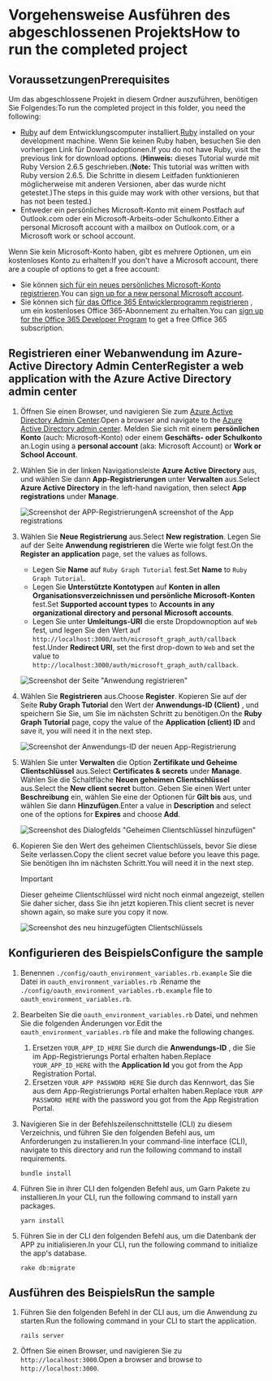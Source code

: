 # <a name="how-to-run-the-completed-project"></a><span data-ttu-id="26f7a-101">Vorgehensweise Ausführen des abgeschlossenen Projekts</span><span class="sxs-lookup"><span data-stu-id="26f7a-101">How to run the completed project</span></span>

## <a name="prerequisites"></a><span data-ttu-id="26f7a-102">Voraussetzungen</span><span class="sxs-lookup"><span data-stu-id="26f7a-102">Prerequisites</span></span>

<span data-ttu-id="26f7a-103">Um das abgeschlossene Projekt in diesem Ordner auszuführen, benötigen Sie Folgendes:</span><span class="sxs-lookup"><span data-stu-id="26f7a-103">To run the completed project in this folder, you need the following:</span></span>

- <span data-ttu-id="26f7a-104">[Ruby](https://www.ruby-lang.org/en/downloads/) auf dem Entwicklungscomputer installiert.</span><span class="sxs-lookup"><span data-stu-id="26f7a-104">[Ruby](https://www.ruby-lang.org/en/downloads/) installed on your development machine.</span></span> <span data-ttu-id="26f7a-105">Wenn Sie keinen Ruby haben, besuchen Sie den vorherigen Link für Downloadoptionen.</span><span class="sxs-lookup"><span data-stu-id="26f7a-105">If you do not have Ruby, visit the previous link for download options.</span></span> <span data-ttu-id="26f7a-106">(**Hinweis:** dieses Tutorial wurde mit Ruby Version 2.6.5 geschrieben.</span><span class="sxs-lookup"><span data-stu-id="26f7a-106">(**Note:** This tutorial was written with Ruby version 2.6.5.</span></span> <span data-ttu-id="26f7a-107">Die Schritte in diesem Leitfaden funktionieren möglicherweise mit anderen Versionen, aber das wurde nicht getestet.)</span><span class="sxs-lookup"><span data-stu-id="26f7a-107">The steps in this guide may work with other versions, but that has not been tested.)</span></span>
- <span data-ttu-id="26f7a-108">Entweder ein persönliches Microsoft-Konto mit einem Postfach auf Outlook.com oder ein Microsoft-Arbeits-oder Schulkonto.</span><span class="sxs-lookup"><span data-stu-id="26f7a-108">Either a personal Microsoft account with a mailbox on Outlook.com, or a Microsoft work or school account.</span></span>

<span data-ttu-id="26f7a-109">Wenn Sie kein Microsoft-Konto haben, gibt es mehrere Optionen, um ein kostenloses Konto zu erhalten:</span><span class="sxs-lookup"><span data-stu-id="26f7a-109">If you don't have a Microsoft account, there are a couple of options to get a free account:</span></span>

- <span data-ttu-id="26f7a-110">Sie können [sich für ein neues persönliches Microsoft-Konto registrieren](https://signup.live.com/signup?wa=wsignin1.0&rpsnv=12&ct=1454618383&rver=6.4.6456.0&wp=MBI_SSL_SHARED&wreply=https://mail.live.com/default.aspx&id=64855&cbcxt=mai&bk=1454618383&uiflavor=web&uaid=b213a65b4fdc484382b6622b3ecaa547&mkt=E-US&lc=1033&lic=1).</span><span class="sxs-lookup"><span data-stu-id="26f7a-110">You can [sign up for a new personal Microsoft account](https://signup.live.com/signup?wa=wsignin1.0&rpsnv=12&ct=1454618383&rver=6.4.6456.0&wp=MBI_SSL_SHARED&wreply=https://mail.live.com/default.aspx&id=64855&cbcxt=mai&bk=1454618383&uiflavor=web&uaid=b213a65b4fdc484382b6622b3ecaa547&mkt=E-US&lc=1033&lic=1).</span></span>
- <span data-ttu-id="26f7a-111">Sie können sich [für das Office 365 Entwicklerprogramm registrieren](https://developer.microsoft.com/office/dev-program) , um ein kostenloses Office 365-Abonnement zu erhalten.</span><span class="sxs-lookup"><span data-stu-id="26f7a-111">You can [sign up for the Office 365 Developer Program](https://developer.microsoft.com/office/dev-program) to get a free Office 365 subscription.</span></span>

## <a name="register-a-web-application-with-the-azure-active-directory-admin-center"></a><span data-ttu-id="26f7a-112">Registrieren einer Webanwendung im Azure-Active Directory Admin Center</span><span class="sxs-lookup"><span data-stu-id="26f7a-112">Register a web application with the Azure Active Directory admin center</span></span>

1. <span data-ttu-id="26f7a-113">Öffnen Sie einen Browser, und navigieren Sie zum [Azure Active Directory Admin Center](https://aad.portal.azure.com).</span><span class="sxs-lookup"><span data-stu-id="26f7a-113">Open a browser and navigate to the [Azure Active Directory admin center](https://aad.portal.azure.com).</span></span> <span data-ttu-id="26f7a-114">Melden Sie sich mit einem **persönlichen Konto** (auch: Microsoft-Konto) oder einem **Geschäfts- oder Schulkonto** an.</span><span class="sxs-lookup"><span data-stu-id="26f7a-114">Login using a **personal account** (aka: Microsoft Account) or **Work or School Account**.</span></span>

1. <span data-ttu-id="26f7a-115">Wählen Sie in der linken Navigationsleiste **Azure Active Directory** aus, und wählen Sie dann **App-Registrierungen** unter **Verwalten** aus.</span><span class="sxs-lookup"><span data-stu-id="26f7a-115">Select **Azure Active Directory** in the left-hand navigation, then select **App registrations** under **Manage**.</span></span>

    ![<span data-ttu-id="26f7a-116">Screenshot der APP-Registrierungen</span><span class="sxs-lookup"><span data-stu-id="26f7a-116">A screenshot of the App registrations</span></span> ](/tutorial/images/aad-portal-app-registrations.png)

1. <span data-ttu-id="26f7a-117">Wählen Sie **Neue Registrierung** aus.</span><span class="sxs-lookup"><span data-stu-id="26f7a-117">Select **New registration**.</span></span> <span data-ttu-id="26f7a-118">Legen Sie auf der Seite **Anwendung registrieren** die Werte wie folgt fest.</span><span class="sxs-lookup"><span data-stu-id="26f7a-118">On the **Register an application** page, set the values as follows.</span></span>

    - <span data-ttu-id="26f7a-119">Legen Sie **Name** auf `Ruby Graph Tutorial` fest.</span><span class="sxs-lookup"><span data-stu-id="26f7a-119">Set **Name** to `Ruby Graph Tutorial`.</span></span>
    - <span data-ttu-id="26f7a-120">Legen Sie **Unterstützte Kontotypen** auf **Konten in allen Organisationsverzeichnissen und persönliche Microsoft-Konten** fest.</span><span class="sxs-lookup"><span data-stu-id="26f7a-120">Set **Supported account types** to **Accounts in any organizational directory and personal Microsoft accounts**.</span></span>
    - <span data-ttu-id="26f7a-121">Legen Sie unter **Umleitungs-URI** die erste Dropdownoption auf `Web` fest, und legen Sie den Wert auf `http://localhost:3000/auth/microsoft_graph_auth/callback` fest.</span><span class="sxs-lookup"><span data-stu-id="26f7a-121">Under **Redirect URI**, set the first drop-down to `Web` and set the value to `http://localhost:3000/auth/microsoft_graph_auth/callback`.</span></span>

    ![Screenshot der Seite "Anwendung registrieren"](/tutorial/images/aad-register-an-app.png)

1. <span data-ttu-id="26f7a-123">Wählen Sie **Registrieren** aus.</span><span class="sxs-lookup"><span data-stu-id="26f7a-123">Choose **Register**.</span></span> <span data-ttu-id="26f7a-124">Kopieren Sie auf der Seite **Ruby Graph Tutorial** den Wert der **Anwendungs-ID (Client)** , und speichern Sie Sie, um Sie im nächsten Schritt zu benötigen.</span><span class="sxs-lookup"><span data-stu-id="26f7a-124">On the **Ruby Graph Tutorial** page, copy the value of the **Application (client) ID** and save it, you will need it in the next step.</span></span>

    ![Screenshot der Anwendungs-ID der neuen App-Registrierung](/tutorial/images/aad-application-id.png)

1. <span data-ttu-id="26f7a-126">Wählen Sie unter **Verwalten** die Option **Zertifikate und Geheime Clientschlüssel** aus.</span><span class="sxs-lookup"><span data-stu-id="26f7a-126">Select **Certificates & secrets** under **Manage**.</span></span> <span data-ttu-id="26f7a-127">Wählen Sie die Schaltfläche **Neuen geheimen Clientschlüssel** aus.</span><span class="sxs-lookup"><span data-stu-id="26f7a-127">Select the **New client secret** button.</span></span> <span data-ttu-id="26f7a-128">Geben Sie einen Wert unter **Beschreibung** ein, wählen Sie eine der Optionen für **Gilt bis** aus, und wählen Sie dann **Hinzufügen**.</span><span class="sxs-lookup"><span data-stu-id="26f7a-128">Enter a value in **Description** and select one of the options for **Expires** and choose **Add**.</span></span>

    ![Screenshot des Dialogfelds "Geheimen Clientschlüssel hinzufügen"](/tutorial/images/aad-new-client-secret.png)

1. <span data-ttu-id="26f7a-130">Kopieren Sie den Wert des geheimen Clientschlüssels, bevor Sie diese Seite verlassen.</span><span class="sxs-lookup"><span data-stu-id="26f7a-130">Copy the client secret value before you leave this page.</span></span> <span data-ttu-id="26f7a-131">Sie benötigen ihn im nächsten Schritt.</span><span class="sxs-lookup"><span data-stu-id="26f7a-131">You will need it in the next step.</span></span>

    > [!IMPORTANT]
    > <span data-ttu-id="26f7a-132">Dieser geheime Clientschlüssel wird nicht noch einmal angezeigt, stellen Sie daher sicher, dass Sie ihn jetzt kopieren.</span><span class="sxs-lookup"><span data-stu-id="26f7a-132">This client secret is never shown again, so make sure you copy it now.</span></span>

    ![Screenshot des neu hinzugefügten Clientschlüssels](/tutorial/images/aad-copy-client-secret.png)

## <a name="configure-the-sample"></a><span data-ttu-id="26f7a-134">Konfigurieren des Beispiels</span><span class="sxs-lookup"><span data-stu-id="26f7a-134">Configure the sample</span></span>

1. <span data-ttu-id="26f7a-135">Benennen `./config/oauth_environment_variables.rb.example` Sie die Datei in `oauth_environment_variables.rb` .</span><span class="sxs-lookup"><span data-stu-id="26f7a-135">Rename the `./config/oauth_environment_variables.rb.example` file to `oauth_environment_variables.rb`.</span></span>
1. <span data-ttu-id="26f7a-136">Bearbeiten Sie die `oauth_environment_variables.rb` Datei, und nehmen Sie die folgenden Änderungen vor.</span><span class="sxs-lookup"><span data-stu-id="26f7a-136">Edit the `oauth_environment_variables.rb` file and make the following changes.</span></span>
    1. <span data-ttu-id="26f7a-137">Ersetzen `YOUR_APP_ID_HERE` Sie durch die **Anwendungs-ID** , die Sie im App-Registrierungs Portal erhalten haben.</span><span class="sxs-lookup"><span data-stu-id="26f7a-137">Replace `YOUR_APP_ID_HERE` with the **Application Id** you got from the App Registration Portal.</span></span>
    1. <span data-ttu-id="26f7a-138">Ersetzen `YOUR APP PASSWORD HERE` Sie durch das Kennwort, das Sie aus dem App-Registrierungs Portal erhalten haben.</span><span class="sxs-lookup"><span data-stu-id="26f7a-138">Replace `YOUR APP PASSWORD HERE` with the password you got from the App Registration Portal.</span></span>
1. <span data-ttu-id="26f7a-139">Navigieren Sie in der Befehlszeilenschnittstelle (CLI) zu diesem Verzeichnis, und führen Sie den folgenden Befehl aus, um Anforderungen zu installieren.</span><span class="sxs-lookup"><span data-stu-id="26f7a-139">In your command-line interface (CLI), navigate to this directory and run the following command to install requirements.</span></span>

    ```Shell
    bundle install
    ```

1. <span data-ttu-id="26f7a-140">Führen Sie in ihrer CLI den folgenden Befehl aus, um Garn Pakete zu installieren.</span><span class="sxs-lookup"><span data-stu-id="26f7a-140">In your CLI, run the following command to install yarn packages.</span></span>

    ```Shell
    yarn install
    ```

1. <span data-ttu-id="26f7a-141">Führen Sie in der CLI den folgenden Befehl aus, um die Datenbank der APP zu initialisieren.</span><span class="sxs-lookup"><span data-stu-id="26f7a-141">In your CLI, run the following command to initialize the app's database.</span></span>

    ```Shell
    rake db:migrate
    ```

## <a name="run-the-sample"></a><span data-ttu-id="26f7a-142">Ausführen des Beispiels</span><span class="sxs-lookup"><span data-stu-id="26f7a-142">Run the sample</span></span>

1. <span data-ttu-id="26f7a-143">Führen Sie den folgenden Befehl in der CLI aus, um die Anwendung zu starten.</span><span class="sxs-lookup"><span data-stu-id="26f7a-143">Run the following command in your CLI to start the application.</span></span>

    ```Shell
    rails server
    ```

1. <span data-ttu-id="26f7a-144">Öffnen Sie einen Browser, und navigieren Sie zu `http://localhost:3000`.</span><span class="sxs-lookup"><span data-stu-id="26f7a-144">Open a browser and browse to `http://localhost:3000`.</span></span>
